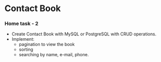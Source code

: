 # Contact Book

### Home task - 2
* Create Contact Book with MySQL or PostgreSQL with CRUD operations.
* Implement: 
  * pagination to view the book
  * sorting
  * searching by name, e-mail, phone.